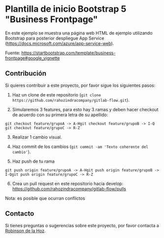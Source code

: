 # Plantilla de inicio Bootstrap 5 "Business Frontpage"

En este ejemplo se muestra una página web HTML de ejemplo utilizando Bootstrap para posterior despliegue App Service (https://docs.microsoft.com/azure/app-service-web). 

Fuente: https://startbootstrap.com/template/business-frontpage#google_vignette

## Contribución
Si quieres contribuir a este proyecto, por favor sigue los siguientes pasos:

1. Haz un clone de este repositorio (`git clone https://github.com/rahozindracompany/gitlab-flow.git`).

2. Simularemos 3 features, para esto hay 3 ramas y deben hacer checkout de acuerdo con su primera letra de su apellido:​

`git checkout feature/grupoA -> A-H​`
`git checkout feature/grupoB -> I-Q​`
`git checkout feature/grupoC -> R-Z​`

3. Realizar 1 cambio visual.​

4. Haz commit de los cambios (`git commit -am 'Texto coherente del cambio'`).

5. Haz push de tu rama

`git push origin feature/grupoA -> A-H​`
`git push origin feature/grupoB -> I-Q​`
`git push origin feature/grupoC -> R-Z​`

 
6. Crea un pull request en este repositorio hacia develop: https://github.com/rahozindracompany/gitlab-flow/pulls

Nota: es posible que ocurran conflictos​

## Contacto
Si tienes preguntas o sugerencias sobre este proyecto, por favor contacta a [Robinson de la Hoz](mailto:rahoz@indracompany.com).